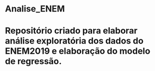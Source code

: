 # Analise_ENEM
# Repositório criado para  elaborar análise exploratória dos dados do ENEM2019 e elaboração do modelo de regressão.
